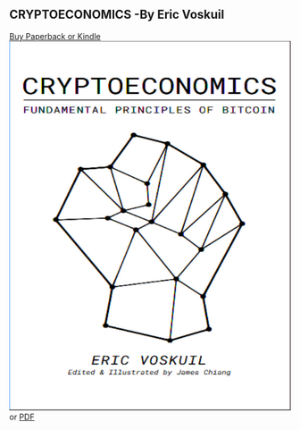 ## CRYPTOECONOMICS -By Eric Voskuil


[Buy Paperback or Kindle](https://www.amazon.com/Cryptoeconomics-Fundamental-Principles-Eric-Voskuil/dp/1735060828/ref=sr_1_3?dchild=1&qid=1613296482&refinements=p_28%3ACryptoeconomics&s=books&sr=1-3) ![Image](https://github.com/Evbronson/CRYPTOECONOMICS/blob/main/Cover.png) or
[PDF](https://github.com/Evbronson/CRYPTOECONOMICS/blob/main/CRYPTOECONOMICS.pdf)
```




